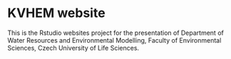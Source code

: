# KVHEM website

This is the Rstudio websites project for the presentation of Department of Water Resources and Environmental Modelling, Faculty of Environmental Sciences, Czech University of Life Sciences.

